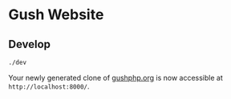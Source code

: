 Gush Website
============

Develop
-------

```bash
./dev
```

Your newly generated clone of [gushphp.org](http://gushphp.org) is now
accessible at `http://localhost:8000/`.
